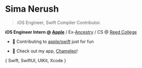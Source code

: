 # Sima Nerush
> iOS Engineer, Swift Compiler Contributor.

**iOS Engineer Intern @ [Apple](https://www.apple.com)** / Ex-[Ancestry](https://www.ancestry.com) / CS @ [Reed College](https://www.reed.edu)

* 🫧 Contributing to [apple/swift](https://github.com/apple/swift) just for fun

* 🐢 Check out my app, [Chameleo](https://apps.apple.com/us/app/chameleo-daily-inspiration/id6443801762)!

{ Swift, SwiftUI, UIKit, Xcode }

